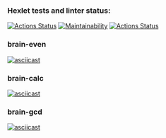 ### Hexlet tests and linter status:

[![Actions Status](https://github.com/5ivecms/frontend-project-lvl1/workflows/hexlet-check/badge.svg)](https://github.com/5ivecms/frontend-project-lvl1/actions)
[![Maintainability](https://api.codeclimate.com/v1/badges/a99a88d28ad37a79dbf6/maintainability)](https://codeclimate.com/github/codeclimate/codeclimate/maintainability)
[![Actions Status](https://github.com/5ivecms/frontend-project-lvl1/workflows/eslint/badge.svg)](https://github.com/5ivecms/frontend-project-lvl1/actions)

### brain-even
[![asciicast](https://asciinema.org/a/tYYSfV8qNxVpggGqv3SBdvn4T.svg)](https://asciinema.org/a/tYYSfV8qNxVpggGqv3SBdvn4T)
### brain-calc
[![asciicast](https://asciinema.org/a/V1Z5hzkXZPDvLHibQNwnVcsiL.svg)](https://asciinema.org/a/V1Z5hzkXZPDvLHibQNwnVcsiL)
### brain-gcd
[![asciicast](https://asciinema.org/a/YQMUwgGq0EBExSG78DzmMJOMp.svg)](https://asciinema.org/a/YQMUwgGq0EBExSG78DzmMJOMp)